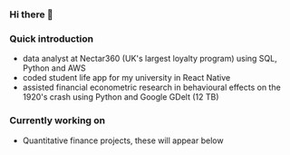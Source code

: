 ### Hi there 👋

### Quick introduction
- data analyst at Nectar360 (UK's largest loyalty program) using SQL, Python and AWS
- coded student life app for my university in React Native
- assisted financial econometric research in behavioural effects on the 1920's crash using Python and Google GDelt (12 TB)

### Currently working on
- Quantitative finance projects, these will appear below

<!--
**JesLied/jeslied** is a ✨ _special_ ✨ repository because its `README.md` (this file) appears on your GitHub profile.

Here are some ideas to get you started:

- 🔭 I’m currently working on ...
- 🌱 I’m currently learning ...
- 👯 I’m looking to collaborate on ...
- 🤔 I’m looking for help with ...
- 💬 Ask me about ...
- 📫 How to reach me: ...
- 😄 Pronouns: ...
- ⚡ Fun fact: ...
-->
